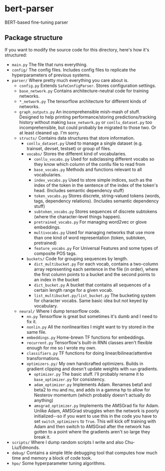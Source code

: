 # bert-parser
BERT-based fine-tuning parser

## Package structure
If you want to modify the source code for this directory, here's how it's structured:
* `main.py` The file that runs everything.
* `config/` The config files. Includes config files to replicate the hyperparameters of previous systems.
* `parser/` Where pretty much everything you care about is.
    * `config.py` Extends `SafeConfigParser`. Stores configuration settings.
    * `base_network.py` Contains architecture-neutral code for training networks.
    * `*_network.py` The tensorflow architecture for different kinds of networks.
    * `graph_outputs.py` An incomprehensible mish-mash of stuff. Designed to help printing performance/storing predictions/tracking history without making `base_network.py` or `conllu_dataset.py` too incomprehensible, but could probably be migrated to those two. Or at least cleaned up. I'm sorry.
    * `structs/` Contains data structures that store information.
        * `conllu_dataset.py` Used to manage a single dataset (e.g. trainset, devset, testset) or group of files.
        * `vocabs/` Stores the different kind of vocabularies.
            * `conllu_vocabs.py` Used for subclassing different vocabs so they know which column of the conllu file to read from
            * `base_vocabs.py` Methods and functions relevant to all vocabularies.
            * `index_vocabs.py` Used to store simple indices, such as the index of the token in the sentence of the index of the token's head. (Includes semantic dependency stuff)
            * `token_vocabs.py` Stores discrete, string-valued tokens (words, tags, dependency relations). (Includes semantic dependency stuff)
            * `subtoken_vocabs.py` Stores sequences of discrete subtokens (where the character-level things happen).
            * `pretrained_vocabs.py` For managing word2vec or glove embeddings.
            * `multivocabs.py` Used for managing networks that use more than one kind of word representation (token, subtoken, pretrained)
            * `feature_vocabs.py` For Universal Features and some types of composite POS tags.
        * `buckets/` Code for grouping sequences by length.
            * `dict_multibucket.py` For each vocab, contains a two-column array representing each sentence in the file (in order), where the first column points to a bucket and the second points to an index in the bucket
            * `dict_bucket.py` A bucket that contains all sequences of a certain length range for a given vocab.
            * `list_multibucket.py/list_bucket.py` The bucketing system for character vocabs. Same basic idea but not keyed by vocabulary.
    * `neural/` Where I dump tensorflow code.
        * `nn.py` Tensorflow is great but sometimes it's dumb and I need to fix it.
        * `nonlin.py` All the nonlinearities I might want to try stored in the same file.
        * `embeddings.py` Home-brewn TF functions for embeddings.
        * `recurrent.py` Tensorflow's built-in RNN classes aren't flexible enough for me so I wrote my own.
        * `classifiers.py` TF functions for doing linear/bilinear/attentive transformations.
        * `optimizers.py/` My own handcrafted optimizers. Builds in gradient clipping and doesn't update weights with `nan` gradients. 
            * `optimizer.py` The basic stuff. I'll probably rename it to `base_optimizer.py` for consistency.
            * `adam_optimizer.py` Implements Adam. Renames beta1 and beta2 to mu and nu, and adds in a gamma hp to allow for Nesterov momentum (which probably doesn't actually do anything)
            * `amsgrad_optimizer.py` Implements the AMSGrad fix for Adam. Unlike Adam, AMSGrad struggles when the network is poorly initialized--so if you want to use this in the code you have to set `switch_optimizers` to `True`. This will kick off training with Adam and then switch to AMSGrad after the network has gotten to a point where the gradients aren't so large they break it.
* `scripts/` Where I dump random scripts I write and also Chu-Liu/Edmonds.
* `debug/` Contains a simple little debugging tool that computes how much time and memory a block of code took.
* `hpo/` Some hyperparameter tuning algorithms.

